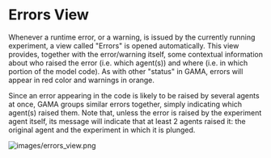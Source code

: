 
# Errors View

Whenever a runtime error, or a warning, is issued by the currently running experiment, a view called "Errors" is opened automatically. This view provides, together with the error/warning itself, some contextual information about who raised the error (i.e. which agent(s)) and where (i.e. in which portion of the model code). As with other "status" in GAMA, errors will appear in red color and warnings in orange.

Since an error appearing in the code is likely to be raised by several agents at once, GAMA groups similar errors together, simply indicating which agent(s) raised them. Note that, unless the error is raised by the experiment agent itself, its message will indicate that at least 2 agents raised it: the original agent and the experiment in which it is plunged.

![images/errors_view.png](resources\images/errors_view.png)